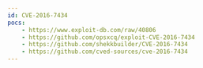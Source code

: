 ```yaml
---
id: CVE-2016-7434
pocs:
    - https://www.exploit-db.com/raw/40806
    - https://github.com/opsxcq/exploit-CVE-2016-7434
    - https://github.com/shekkbuilder/CVE-2016-7434
    - https://github.com/cved-sources/cve-2016-7434
---
```

